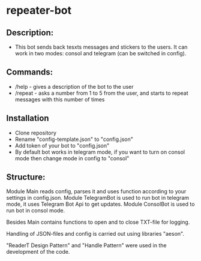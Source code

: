 # repeater-bot

## Description:
* This bot sends back tesxts messages and stickers to the users. It can work in two modes: consol and telegram (can be switched in config).

## Commands:
* /help - gives a description of the bot to the user
* /repeat - asks a number from 1 to 5 from the user, and starts to repeat messages with this number of times

## Installation
* Clone repository
* Rename "config-template.json" to "config.json"
* Add token of your bot to "config.json"
* By default bot works in telegram mode, if you want to turn on consol mode then change mode in config to "consol"

## Structure:
Module Main reads config, parses it and uses function according to your settings in config.json. Module TelegramBot is used to run bot in telegram mode, it uses Telegram Bot Api to get updates. Module ConsolBot is used to run bot in consol mode.

Besides Main contains functions to open and to close TXT-file for logging.

Handling of JSON-files and config is carried out using libraries "aeson".

"ReaderT Design Pattern" and "Handle Pattern" were used in the development of the code.